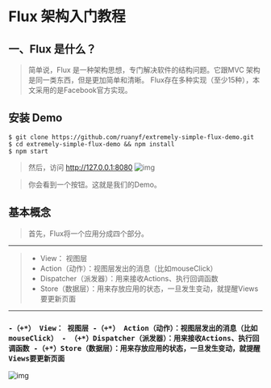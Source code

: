 # Flux 架构入门教程

## 一、Flux 是什么？

>简单说，Flux 是一种架构思想，专门解决软件的结构问题。它跟MVC 架构是同一类东西，但是更加简单和清晰。
>Flux存在多种实现（至少15种），本文采用的是Facebook官方实现。
## 安装 Demo
    $ git clone https://github.com/ruanyf/extremely-simple-flux-demo.git
    $ cd extremely-simple-flux-demo && npm install
    $ npm start
>然后，访问 http://127.0.0.1:8080
    ![img](http://www.ruanyifeng.com/blogimg/asset/2016/bg2016011502.png)

>你会看到一个按钮。这就是我们的Demo。
## 基本概念
>首先，Flux将一个应用分成四个部分。
---
> + View： 视图层
> + Action（动作）：视图层发出的消息（比如mouseClick）
> + Dispatcher（派发器）：用来接收Actions、执行回调函数
> + Store（数据层）：用来存放应用的状态，一旦发生变动，就提醒Views要更新页面

---
### `-（+*） View： 视图层 -（+*） Action（动作）：视图层发出的消息（比如mouseClick） - （+*）Dispatcher（派发器）：用来接收Actions、执行回调函数 -（+*）Store（数据层）：用来存放应用的状态，一旦发生变动，就提醒Views要更新页面`
![img](http://www.ruanyifeng.com/blogimg/asset/2016/bg2016011503.png)